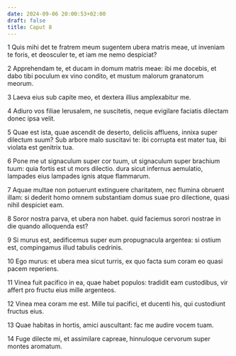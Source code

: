 ```yaml
---
date: 2024-09-06 20:00:53+02:00
draft: false
title: Caput 8
---
```





1 Quis mihi det te fratrem meum sugentem ubera matris meae, ut inveniam te foris, et deosculer te, et iam me nemo despiciat?

2 Apprehendam te, et ducam in domum matris meae: ibi me docebis, et dabo tibi poculum ex vino condito, et mustum malorum granatorum meorum.

3 Laeva eius sub capite meo, et dextera illius amplexabitur me.

4 Adiuro vos filiae Ierusalem, ne suscitetis, neque evigilare faciatis dilectam donec ipsa velit.

5 Quae est ista, quae ascendit de deserto, deliciis affluens, innixa super dilectum suum? Sub arbore malo suscitavi te: ibi corrupta est mater tua, ibi violata est genitrix tua.

6 Pone me ut signaculum super cor tuum, ut signaculum super brachium tuum: quia fortis est ut mors dilectio. dura sicut infernus aemulatio, lampades eius lampades ignis atque flammarum.

7 Aquae multae non potuerunt extinguere charitatem, nec flumina obruent illam: si dederit homo omnem substantiam domus suae pro dilectione, quasi nihil despiciet eam.

8 Soror nostra parva, et ubera non habet. quid faciemus sorori nostrae in die quando alloquenda est?

9 Si murus est, aedificemus super eum propugnacula argentea: si ostium est, compingamus illud tabulis cedrinis.

10 Ego murus: et ubera mea sicut turris, ex quo facta sum coram eo quasi pacem reperiens.

11 Vinea fuit pacifico in ea, quae habet populos: tradidit eam custodibus, vir affert pro fructu eius mille argenteos.

12 Vinea mea coram me est. Mille tui pacifici, et ducenti his, qui custodiunt fructus eius.

13 Quae habitas in hortis, amici auscultant: fac me audire vocem tuam.

14 Fuge dilecte mi, et assimilare capreae, hinnuloque cervorum super montes aromatum.

